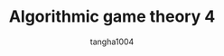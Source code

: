 ---
layout: post
title: Algorithmic game theory 4
subtitle:
categories: algorithm
author: tangha1004
tags: [algorithm]
---